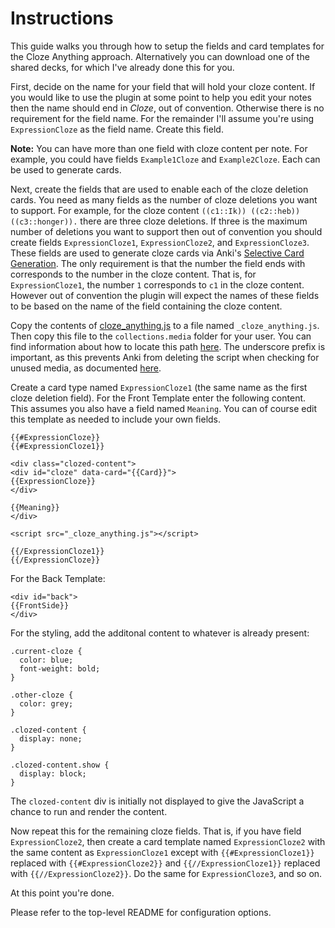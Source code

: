 # Instructions

This guide walks you through how to setup the fields and card templates for the Cloze Anything approach.  Alternatively you can download one of the shared decks, for which I've already done this for you.

First, decide on the name for your field that will hold your cloze content.  If you would like to use the plugin at some point to help you edit your notes then the name should end in *Cloze*, out of convention.  Otherwise there is no requirement for the field name.  For the remainder I'll assume you're using `ExpressionCloze` as the field name.  Create this field.

**Note:** You can have more than one field with cloze content per note.  For example, you could have fields `Example1Cloze` and `Example2Cloze`.  Each can be used to generate cards.

Next, create the fields that are used to enable each of the cloze deletion cards.  You need as many fields as the number of cloze deletions you want to support.  For example, for the cloze content `((c1::Ik)) ((c2::heb)) ((c3::honger)).` there are three cloze deletions.  If three is the maximum number of deletions you want to support then out of convention you should create fields `ExpressionCloze1`, `ExpressionCloze2`, and `ExpressionCloze3`. These fields are used to generate cloze cards via Anki's [Selective Card Generation](https://apps.ankiweb.net/docs/manual.html#selective-card-generation).  The only requirement is that the number the field ends with corresponds to the number in the cloze content.  That is, for `ExpressionCloze1`, the number `1` corresponds to `c1` in the cloze content.  However out of convention the plugin will expect the names of these fields to be based on the name of the field containing the cloze content.

Copy the contents of [cloze_anything.js](https://raw.githubusercontent.com/matthayes/anki_cloze_anything/master/examples/cloze_anything.js) to a file named `_cloze_anything.js`.  Then copy this file to the `collections.media` folder for your user.  You can find information about how to locate this path [here](https://docs.ankiweb.net/#/files?id=file-locations).  The underscore prefix is important, as this prevents Anki from deleting the script when checking for unused media, as documented [here](https://docs.ankiweb.net/#/templates/styling?id=installing-fonts).

Create a card type named `ExpressionCloze1` (the same name as the first cloze deletion field).  For the Front Template enter the following content.  This assumes you also have a field named `Meaning`.  You can of course edit this template as needed to include your own fields.

```
{{#ExpressionCloze}}
{{#ExpressionCloze1}}

<div class="clozed-content">
<div id="cloze" data-card="{{Card}}">
{{ExpressionCloze}}
</div>

{{Meaning}}
</div>

<script src="_cloze_anything.js"></script>

{{/ExpressionCloze1}}
{{/ExpressionCloze}}
```

For the Back Template:

```
<div id="back">
{{FrontSide}}
</div>
```

For the styling, add the additonal content to whatever is already present:

```
.current-cloze {
  color: blue;
  font-weight: bold;
}

.other-cloze {
  color: grey;
}

.clozed-content {
  display: none;
}

.clozed-content.show {
  display: block;
}
```

The `clozed-content` div is initially not displayed to give the JavaScript a chance to run and render the content.

Now repeat this for the remaining cloze fields.  That is, if you have field `ExpressionCloze2`, then create a card template named `ExpressionCloze2` with the same content as `ExpressionCloze1` except with `{{#ExpressionCloze1}}` replaced with `{{#ExpressionCloze2}}` and `{{//ExpressionCloze1}}` replaced with `{{//ExpressionCloze2}}`.  Do the same for `ExpressionCloze3`, and so on.

At this point you're done.

Please refer to the top-level README for configuration options.
